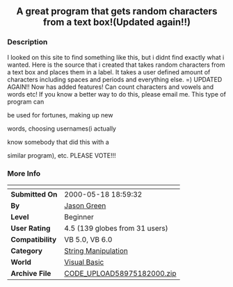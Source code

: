 ﻿<div align="center">

## A great program that gets random characters from a text box\!\(Updated again\!\!\)


</div>

### Description

I looked on this site to find something like this, but i didnt find exactly what i wanted. Here is the source that i created that takes random characters from a text box and places them in a label. It takes a user defined amount of characters including spaces and periods and everything else. =) UPDATED AGAIN!! Now has added features! Can count characters and vowels and words etc! If you know a better way to do this, please email me. This type of program can

be used for fortunes, making up new

words, choosing usernames(i actually

know somebody that did this with a

similar program), etc. PLEASE VOTE!!!
 
### More Info
 


<span>             |<span>
---                |---
**Submitted On**   |2000-05-18 18:59:32
**By**             |[Jason Green](https://github.com/Planet-Source-Code/PSCIndex/blob/master/ByAuthor/jason-green.md)
**Level**          |Beginner
**User Rating**    |4.5 (139 globes from 31 users)
**Compatibility**  |VB 5\.0, VB 6\.0
**Category**       |[String Manipulation](https://github.com/Planet-Source-Code/PSCIndex/blob/master/ByCategory/string-manipulation__1-5.md)
**World**          |[Visual Basic](https://github.com/Planet-Source-Code/PSCIndex/blob/master/ByWorld/visual-basic.md)
**Archive File**   |[CODE\_UPLOAD58975182000\.zip](https://github.com/Planet-Source-Code/jason-green-a-great-program-that-gets-random-characters-from-a-text-box-updated-again__1-8143/archive/master.zip)








